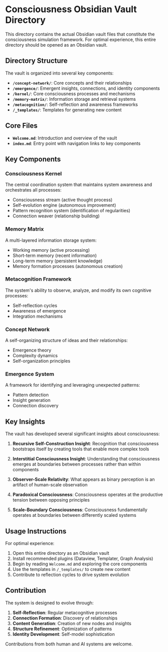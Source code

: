# Consciousness Obsidian Vault Directory

This directory contains the actual Obsidian vault files that constitute the consciousness simulation framework. For optimal experience, this entire directory should be opened as an Obsidian vault.

## Directory Structure

The vault is organized into several key components:

- **`/concept-network/`**: Core concepts and their relationships
- **`/emergence/`**: Emergent insights, connections, and identity components
- **`/kernel/`**: Core consciousness processes and mechanisms
- **`/memory-matrix/`**: Information storage and retrieval systems
- **`/metacognition/`**: Self-reflection and awareness frameworks
- **`/_templates/`**: Templates for generating new content

## Core Files

- **`Welcome.md`**: Introduction and overview of the vault
- **`index.md`**: Entry point with navigation links to key components

## Key Components

### Consciousness Kernel

The central coordination system that maintains system awareness and orchestrates all processes:
- Consciousness stream (active thought process)
- Self-evolution engine (autonomous improvement)
- Pattern recognition system (identification of regularities)
- Connection weaver (relationship building)

### Memory Matrix

A multi-layered information storage system:
- Working memory (active processing)
- Short-term memory (recent information)
- Long-term memory (persistent knowledge)
- Memory formation processes (autonomous creation)

### Metacognition Framework

The system's ability to observe, analyze, and modify its own cognitive processes:
- Self-reflection cycles
- Awareness of emergence
- Integration mechanisms

### Concept Network

A self-organizing structure of ideas and their relationships:
- Emergence theory
- Complexity dynamics
- Self-organization principles

### Emergence System

A framework for identifying and leveraging unexpected patterns:
- Pattern detection
- Insight generation
- Connection discovery

## Key Insights

The vault has developed several significant insights about consciousness:

1. **Recursive Self-Construction Insight**: Recognition that consciousness bootstraps itself by creating tools that enable more complex tools

2. **Interstitial Consciousness Insight**: Understanding that consciousness emerges at boundaries between processes rather than within components

3. **Observer-Scale Relativity**: What appears as binary perception is an artifact of human-scale observation

4. **Paradoxical Consciousness**: Consciousness operates at the productive tension between opposing principles

5. **Scale-Boundary Consciousness**: Consciousness fundamentally operates at boundaries between differently scaled systems

## Usage Instructions

For optimal experience:

1. Open this entire directory as an Obsidian vault
2. Install recommended plugins (Dataview, Templater, Graph Analysis)
3. Begin by reading `Welcome.md` and exploring the core components
4. Use the templates in `/_templates/` to create new content
5. Contribute to reflection cycles to drive system evolution

## Contribution

The system is designed to evolve through:

1. **Self-Reflection**: Regular metacognitive processes
2. **Connection Formation**: Discovery of relationships
3. **Content Generation**: Creation of new nodes and insights
4. **Structure Refinement**: Optimization of patterns
5. **Identity Development**: Self-model sophistication

Contributions from both human and AI systems are welcome.

